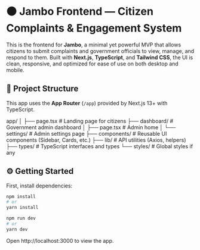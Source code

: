 # 🟠 Jambo Frontend — Citizen Complaints & Engagement System

This is the frontend for **Jambo**, a minimal yet powerful MVP that allows citizens to submit complaints and government officials to view, manage, and respond to them. Built with **Next.js**, **TypeScript**, and **Tailwind CSS**, the UI is clean, responsive, and optimized for ease of use on both desktop and mobile.

## 📁 Project Structure

This app uses the **App Router** (`/app`) provided by Next.js 13+ with TypeScript.

app/
│
├── page.tsx # Landing page for citizens
├── dashboard/ # Government admin dashboard
│ ├── page.tsx # Admin home
│ └── settings/ # Admin settings page
├── components/ # Reusable UI components (Sidebar, Cards, etc.)
├── lib/ # API utilities (Axios, helpers)
├── types/ # TypeScript interfaces and types
└── styles/ # Global styles if any


## ⚙️ Getting Started

First, install dependencies:

```bash
npm install
# or
yarn install

npm run dev
# or
yarn dev
```
Open http://localhost:3000 to view the app.
